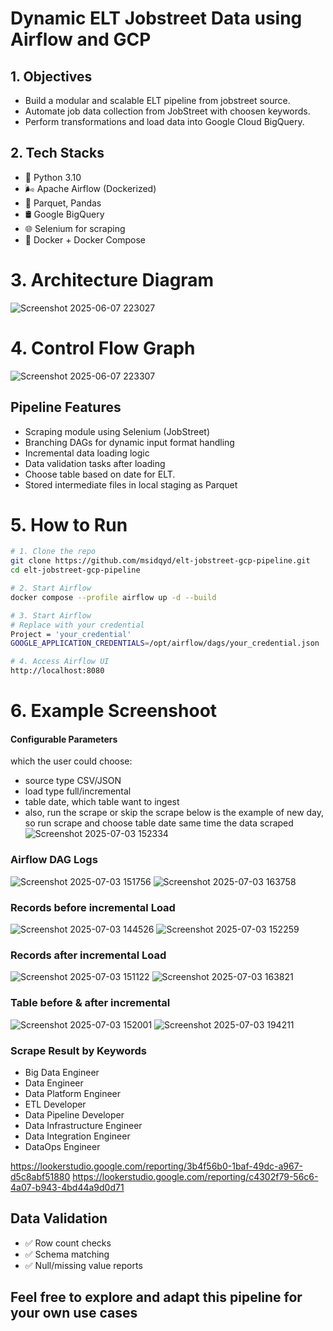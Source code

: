 
# Dynamic ELT Jobstreet Data using Airflow and GCP 

## 1. Objectives
- Build a modular and scalable ELT pipeline from jobstreet source.
- Automate job data collection from JobStreet with choosen keywords.
- Perform transformations and load data into Google Cloud BigQuery.

## 2. Tech Stacks
- 🐍 Python 3.10
- 🌬️ Apache Airflow (Dockerized)
- 📄 Parquet, Pandas
- 🛢️ Google BigQuery
- 🌐 Selenium for scraping
- 🐳 Docker + Docker Compose

# 3. Architecture Diagram
![Screenshot 2025-06-07 223027](https://github.com/user-attachments/assets/72afc5f6-986f-4a80-bfac-e1b009ff12a9)

# 4. Control Flow Graph
![Screenshot 2025-06-07 223307](https://github.com/user-attachments/assets/940d0e45-e8c8-4c0e-832a-5027832a603d)

## Pipeline Features
- Scraping module using Selenium (JobStreet)
- Branching DAGs for dynamic input format handling
- Incremental data loading logic
- Data validation tasks after loading
- Choose table based on date for ELT.
- Stored intermediate files in local staging as Parquet
# 5. How to Run
```bash
# 1. Clone the repo
git clone https://github.com/msidqyd/elt-jobstreet-gcp-pipeline.git
cd elt-jobstreet-gcp-pipeline

# 2. Start Airflow
docker compose --profile airflow up -d --build

# 3. Start Airflow
# Replace with your credential
Project = 'your_credential'                                             # At Main_DAG
GOOGLE_APPLICATION_CREDENTIALS=/opt/airflow/dags/your_credential.json   # At .ENV

# 4. Access Airflow UI
http://localhost:8080
```
# 6. Example Screenshoot
#### Configurable Parameters
which the user could choose:
- source type CSV/JSON
- load type full/incremental
- table date, which table want to ingest
- also, run the scrape or skip the scrape
below is the example of new day, so run scrape and choose table date same time the data scraped
![Screenshot 2025-07-03 152334](https://github.com/user-attachments/assets/da1ca880-553e-461a-92f0-8c61fbd8014b)

### Airflow DAG Logs 
![Screenshot 2025-07-03 151756](https://github.com/user-attachments/assets/997fa145-f643-4ef4-a8b7-4cee943d0018)
![Screenshot 2025-07-03 163758](https://github.com/user-attachments/assets/f90be262-8c68-4a67-93fd-0e4c7c7ae9df)


### Records before incremental Load
![Screenshot 2025-07-03 144526](https://github.com/user-attachments/assets/136dd928-0b66-4522-b579-2349948758b7)
![Screenshot 2025-07-03 152259](https://github.com/user-attachments/assets/5a7612e9-1669-4fc6-b12b-c2d1d1d8751e)

### Records after incremental Load
![Screenshot 2025-07-03 151122](https://github.com/user-attachments/assets/ae41506d-b958-48f2-8a00-91a0d37ec353)
![Screenshot 2025-07-03 163821](https://github.com/user-attachments/assets/1f533f81-e9a9-451c-b929-a1cf62551499)


### Table before & after incremental
![Screenshot 2025-07-03 152001](https://github.com/user-attachments/assets/726addb7-6468-474f-aa6c-b8ab283de4db)
![Screenshot 2025-07-03 194211](https://github.com/user-attachments/assets/8de93252-f182-468d-bcbe-6d52f2c631b3)


### Scrape Result by Keywords
- Big Data Engineer
- Data Engineer
- Data Platform Engineer
- ETL Developer
- Data Pipeline Developer
- Data Infrastructure Engineer
- Data Integration Engineer
- DataOps Engineer

https://lookerstudio.google.com/reporting/3b4f56b0-1baf-49dc-a967-d5c8abf51880
https://lookerstudio.google.com/reporting/c4302f79-56c6-4a07-b943-4bd44a9d0d71

## Data Validation
- ✅ Row count checks
- ✅ Schema matching
- ✅ Null/missing value reports


## Feel free to explore and adapt this pipeline for your own use cases
